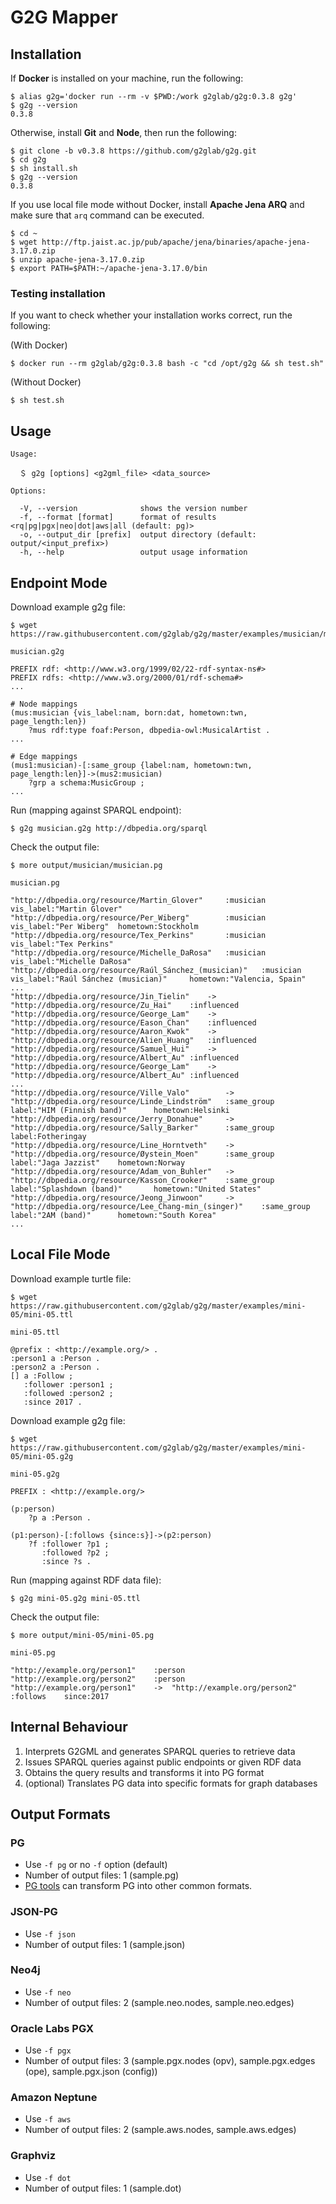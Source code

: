 # G2G Mapper

## Installation

If **Docker** is installed on your machine, run the following:

    $ alias g2g='docker run --rm -v $PWD:/work g2glab/g2g:0.3.8 g2g'
    $ g2g --version
    0.3.8

Otherwise, install **Git** and **Node**, then run the following:
  
    $ git clone -b v0.3.8 https://github.com/g2glab/g2g.git
    $ cd g2g
    $ sh install.sh
    $ g2g --version
    0.3.8
    
If you use local file mode without Docker, install **Apache Jena ARQ** and make sure that `arq` command can be executed.

    $ cd ~
    $ wget http://ftp.jaist.ac.jp/pub/apache/jena/binaries/apache-jena-3.17.0.zip
    $ unzip apache-jena-3.17.0.zip
    $ export PATH=$PATH:~/apache-jena-3.17.0/bin

### Testing installation

If you want to check whether your installation works correct, run the following:

(With Docker)

    $ docker run --rm g2glab/g2g:0.3.8 bash -c "cd /opt/g2g && sh test.sh"

(Without Docker)
    
    $ sh test.sh

## Usage

    Usage:

      ＄ g2g [options] <g2gml_file> <data_source>

    Options:

      -V, --version              shows the version number
      -f, --format [format]      format of results <rq|pg|pgx|neo|dot|aws|all (default: pg)>
      -o, --output_dir [prefix]  output directory (default: output/<input_prefix>)
      -h, --help                 output usage information

## Endpoint Mode

Download example g2g file:

    $ wget https://raw.githubusercontent.com/g2glab/g2g/master/examples/musician/musician.g2g
    
`musician.g2g`

    PREFIX rdf: <http://www.w3.org/1999/02/22-rdf-syntax-ns#>
    PREFIX rdfs: <http://www.w3.org/2000/01/rdf-schema#>
    ...
    
    # Node mappings
    (mus:musician {vis_label:nam, born:dat, hometown:twn, page_length:len})
        ?mus rdf:type foaf:Person, dbpedia-owl:MusicalArtist .
    ...
    
    # Edge mappings
    (mus1:musician)-[:same_group {label:nam, hometown:twn, page_length:len}]->(mus2:musician)
        ?grp a schema:MusicGroup ;
    ...

Run (mapping against SPARQL endpoint):

    $ g2g musician.g2g http://dbpedia.org/sparql

Check the output file:

    $ more output/musician/musician.pg

`musician.pg`

    "http://dbpedia.org/resource/Martin_Glover"     :musician       vis_label:"Martin Glover"
    "http://dbpedia.org/resource/Per_Wiberg"        :musician       vis_label:"Per Wiberg"  hometown:Stockholm
    "http://dbpedia.org/resource/Tex_Perkins"       :musician       vis_label:"Tex Perkins"
    "http://dbpedia.org/resource/Michelle_DaRosa"   :musician       vis_label:"Michelle DaRosa"
    "http://dbpedia.org/resource/Raúl_Sánchez_(musician)"   :musician       vis_label:"Raúl Sánchez (musician)"     hometown:"Valencia, Spain"
    ...
    "http://dbpedia.org/resource/Jin_Tielin"	->	"http://dbpedia.org/resource/Zu_Hai"	:influenced
    "http://dbpedia.org/resource/George_Lam"	->	"http://dbpedia.org/resource/Eason_Chan"	:influenced
    "http://dbpedia.org/resource/Aaron_Kwok"	->	"http://dbpedia.org/resource/Alien_Huang"	:influenced
    "http://dbpedia.org/resource/Samuel_Hui"	->	"http://dbpedia.org/resource/Albert_Au"	:influenced
    "http://dbpedia.org/resource/George_Lam"	->	"http://dbpedia.org/resource/Albert_Au"	:influenced
    ...
    "http://dbpedia.org/resource/Ville_Valo"        ->      "http://dbpedia.org/resource/Linde_Lindström"   :same_group     label:"HIM (Finnish band)"      hometown:Helsinki
    "http://dbpedia.org/resource/Jerry_Donahue"     ->      "http://dbpedia.org/resource/Sally_Barker"      :same_group     label:Fotheringay
    "http://dbpedia.org/resource/Line_Horntveth"    ->      "http://dbpedia.org/resource/Øystein_Moen"      :same_group     label:"Jaga Jazzist"    hometown:Norway
    "http://dbpedia.org/resource/Adam_von_Buhler"   ->      "http://dbpedia.org/resource/Kasson_Crooker"    :same_group     label:"Splashdown (band)"       hometown:"United States"
    "http://dbpedia.org/resource/Jeong_Jinwoon"     ->      "http://dbpedia.org/resource/Lee_Chang-min_(singer)"    :same_group     label:"2AM (band)"      hometown:"South Korea"
    ...

## Local File Mode

Download example turtle file:

    $ wget https://raw.githubusercontent.com/g2glab/g2g/master/examples/mini-05/mini-05.ttl
    
`mini-05.ttl`
    
    @prefix : <http://example.org/> .
    :person1 a :Person .
    :person2 a :Person .
    [] a :Follow ;
       :follower :person1 ;
       :followed :person2 ;
       :since 2017 .
    
Download example g2g file:

    $ wget https://raw.githubusercontent.com/g2glab/g2g/master/examples/mini-05/mini-05.g2g
    
`mini-05.g2g`

    PREFIX : <http://example.org/>
    
    (p:person)
        ?p a :Person .
    
    (p1:person)-[:follows {since:s}]->(p2:person)
        ?f :follower ?p1 ;
           :followed ?p2 ;
           :since ?s .

Run (mapping against RDF data file):

    $ g2g mini-05.g2g mini-05.ttl

Check the output file:

    $ more output/mini-05/mini-05.pg

`mini-05.pg`

    "http://example.org/person1"	:person
    "http://example.org/person2"	:person
    "http://example.org/person1"	->	"http://example.org/person2"	:follows	since:2017

## Internal Behaviour

 1. Interprets G2GML and generates SPARQL queries to retrieve data
 2. Issues SPARQL queries against public endpoints or given RDF data
 3. Obtains the query results and transforms it into PG format
 4. (optional) Translates PG data into specific formats for graph databases

## Output Formats

### PG

* Use `-f pg` or no `-f` option (default)
* Number of output files: 1 (sample.pg)
* [PG tools](https://pg-format.readthedocs.io/en/latest/) can transform PG into other common formats.

### JSON-PG

* Use `-f json`
* Number of output files: 1 (sample.json)

### Neo4j

* Use `-f neo`
* Number of output files: 2 (sample.neo.nodes, sample.neo.edges)

### Oracle Labs PGX

* Use `-f pgx`
* Number of output files: 3 (sample.pgx.nodes (opv), sample.pgx.edges (ope), sample.pgx.json (config))

### Amazon Neptune

* Use `-f aws`
* Number of output files: 2 (sample.aws.nodes, sample.aws.edges)

### Graphviz

* Use `-f dot`
* Number of output files: 1 (sample.dot)
